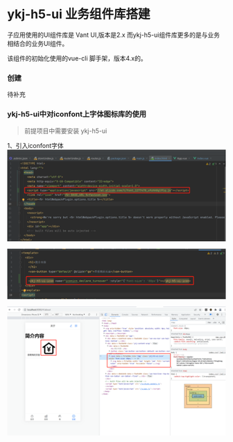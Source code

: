 # ykj-h5-ui 业务组件库搭建


子应用使用的UI组件库是 Vant UI,版本是2.x 而ykj-h5-ui组件库更多的是与业务相结合的业务UI组件。


该组件的初始化使用的vue-cli 脚手架，版本4.x的。

### 创建 

待补充





### ykj-h5-ui中对iconfont上字体图标库的使用

> 前提项目中需要安装 ykj-h5-ui
  

1、引入iconfont字体
![引入字体](https://raw.githubusercontent.com/tiger-mini/assets/main/img/ykj-h5-ui/ykj-h5-ui%E7%BB%84%E4%BB%B6%E7%9A%84%E4%BD%BF%E4%BB%A3%E7%A0%81%E5%AD%97%E4%BD%93%E5%BA%93%E5%BC%95%E5%85%A5.png)

![代码中使用](https://raw.githubusercontent.com/tiger-mini/assets/main/img/ykj-h5-ui/ykj-h5-ui%E7%BB%84%E4%BB%B6%E7%9A%84%E4%BD%BF%E4%BB%A3%E7%A0%81%E5%BC%95%E5%85%A5%E7%94%A8.png)

![运行效果](https://raw.githubusercontent.com/tiger-mini/assets/main/img/ykj-h5-ui/ykj-h5-ui%E7%BB%84%E4%BB%B6%E7%9A%84%E4%BD%BF%E7%94%A8.png)



